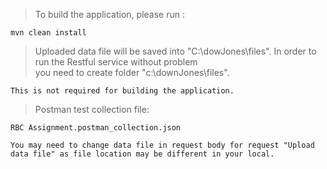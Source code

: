 >  To build the application, please run :   
    
    mvn clean install

>  Uploaded data file will be saved into "C:\dowJones\files".  In order to run the Restful service without problem   
    you need to create folder "c:\downJones\files".
    
    This is not required for building the application. 

>   Postman test collection file:

    RBC Assignment.postman_collection.json
    
    You may need to change data file in request body for request "Upload data file" as file location may be different in your local. 

